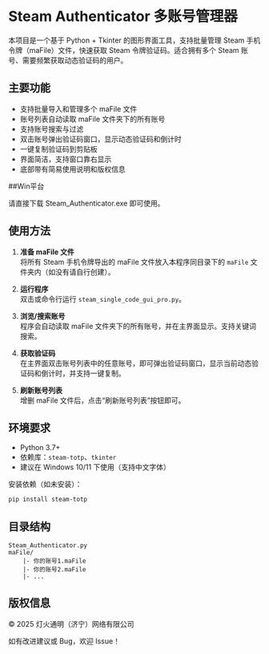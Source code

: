 # Steam Authenticator 多账号管理器

本项目是一个基于 Python + Tkinter 的图形界面工具，支持批量管理 Steam 手机令牌（maFile）文件，快速获取 Steam 令牌验证码。适合拥有多个 Steam 账号、需要频繁获取动态验证码的用户。

## 主要功能

- 支持批量导入和管理多个 maFile 文件
- 账号列表自动读取 maFile 文件夹下的所有账号
- 支持账号搜索与过滤
- 双击账号弹出验证码窗口，显示动态验证码和倒计时
- 一键复制验证码到剪贴板
- 界面简洁，支持窗口靠右显示
- 底部带有简易使用说明和版权信息

##Win平台

请直接下载 Steam_Authenticator.exe 即可使用。

## 使用方法

1. **准备 maFile 文件**  
   将所有 Steam 手机令牌导出的 maFile 文件放入本程序同目录下的 `maFile` 文件夹内（如没有请自行创建）。

2. **运行程序**  
   双击或命令行运行 `steam_single_code_gui_pro.py`。

3. **浏览/搜索账号**  
   程序会自动读取 maFile 文件夹下的所有账号，并在主界面显示。支持关键词搜索。

4. **获取验证码**  
   在主界面双击账号列表中的任意账号，即可弹出验证码窗口，显示当前动态验证码和倒计时，并支持一键复制。

5. **刷新账号列表**  
   增删 maFile 文件后，点击“刷新账号列表”按钮即可。

## 环境要求

- Python 3.7+
- 依赖库：`steam-totp`、`tkinter`
- 建议在 Windows 10/11 下使用（支持中文字体）

安装依赖（如未安装）：
```bash
pip install steam-totp
```

## 目录结构
```
Steam_Authenticator.py
maFile/
    |- 你的账号1.maFile
    |- 你的账号2.maFile
    |- ...
```


## 版权信息

© 2025 灯火通明（济宁）网络有限公司

如有改进建议或 Bug，欢迎 Issue！

